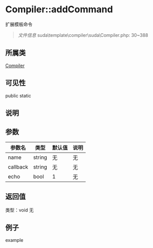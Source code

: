 # Compiler::addCommand
扩展模板命令
> *文件信息* suda\template\compiler\suda\Compiler.php: 30~388
## 所属类 

[Compiler](../Compiler.md)

## 可见性

  public  static
## 说明



## 参数

| 参数名 | 类型 | 默认值 | 说明 |
|--------|-----|-------|-------|
| name |  string | 无 | 无 |
| callback |  string | 无 | 无 |
| echo |  bool | 1 | 无 |

## 返回值
类型：void
无

## 例子

example